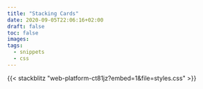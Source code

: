 ```yaml
---
title: "Stacking Cards"
date: 2020-09-05T22:06:16+02:00
draft: false
toc: false
images:
tags:
  - snippets
  - css
---
```


{{< stackblitz "web-platform-ct81jz?embed=1&file=styles.css" >}}

